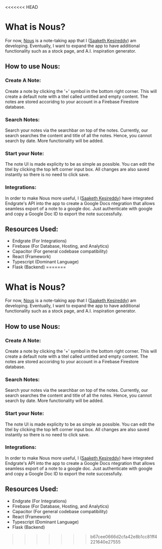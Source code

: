 <<<<<<< HEAD
# What is Nous?
For now, [Nous](https://its-nous-v2.web.app/account) is a note-taking app that I ([Saaketh Kesireddy](https://github.com/saakethk/its-nous-v2/blob/main/Current%20Resume.pdf)) am developing. Eventually, I want to expand the app to have additional functionality such as a stock page, and A.I. inspiration generator.

## How to use Nous:
### Create A Note:
Create a note by clicking the '+' symbol in the bottom right corner. This will create a default note with a titel called untitled and empty content. The notes are stored accoridng to your account in a Firebase Firestore database.
### Search Notes:
Search your notes via the searchbar on top of the notes. Currently, our search searches the content and title of all the notes. Hence, you cannot search by date. More functionality will be added.
### Start your Note:
The note UI is made explicity to be as simple as possible. You can edit the titel by clicking the top left corner input box. All changes are also saved instantly so there is no need to click save.
### Integrations:
In order to make Nous more useful, I ([Saaketh Kesireddy](https://github.com/saakethk/its-nous-v2/blob/main/Current%20Resume.pdf)) have integrated Endgrate's API into the app to create a Google Docs ntegration that allows seamless export of a note to a google doc. Just authenticate with google and copy a Google Doc ID to export the note successfully.

## Resources Used:
- Endgrate (For Integrations)
- Firebase (For Database, Hosting, and Analytics)
- Capacitor (For general codebase compatibility)
- React (Framework)
- Typescript (Dominant Language)
- Flask (Backend)
=======
# What is Nous?
For now, [Nous](https://its-nous-v2.web.app/account) is a note-taking app that I ([Saaketh Kesireddy](https://github.com/saakethk/its-nous-v2/blob/main/Current%20Resume.pdf)) am developing. Eventually, I want to expand the app to have additional functionality such as a stock page, and A.I. inspiration generator.

## How to use Nous:
### Create A Note:
Create a note by clicking the '+' symbol in the bottom right corner. This will create a default note with a titel called untitled and empty content. The notes are stored accoridng to your account in a Firebase Firestore database.
### Search Notes:
Search your notes via the searchbar on top of the notes. Currently, our search searches the content and title of all the notes. Hence, you cannot search by date. More functionality will be added.
### Start your Note:
The note UI is made explicity to be as simple as possible. You can edit the titel by clicking the top left corner input box. All changes are also saved instantly so there is no need to click save.
### Integrations:
In order to make Nous more useful, I ([Saaketh Kesireddy](https://github.com/saakethk/its-nous-v2/blob/main/Current%20Resume.pdf)) have integrated Endgrate's API into the app to create a Google Docs ntegration that allows seamless export of a note to a google doc. Just authenticate with google and copy a Google Doc ID to export the note successfully.

## Resources Used:
- Endgrate (For Integrations)
- Firebase (For Database, Hosting, and Analytics)
- Capacitor (For general codebase compatibility)
- React (Framework)
- Typescript (Dominant Language)
- Flask (Backend)
>>>>>>> b67cee0666d2cfa42e8b1cc81ff4221640e27555
